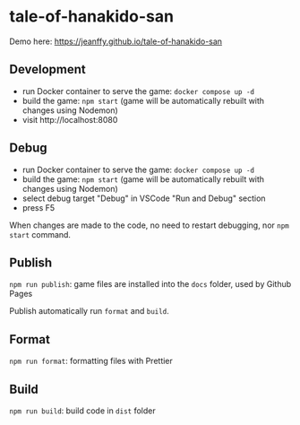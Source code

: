 # tale-of-hanakido-san

Demo here: https://jeanffy.github.io/tale-of-hanakido-san

## Development

- run Docker container to serve the game: `docker compose up -d`
- build the game: `npm start` (game will be automatically rebuilt with changes using Nodemon)
- visit http://localhost:8080

## Debug

- run Docker container to serve the game: `docker compose up -d`
- build the game: `npm start` (game will be automatically rebuilt with changes using Nodemon)
- select debug target "Debug" in VSCode "Run and Debug" section
- press F5

When changes are made to the code, no need to restart debugging, nor `npm start` command.

## Publish

`npm run publish`: game files are installed into the `docs` folder, used by Github Pages

Publish automatically run `format` and `build`.

## Format

`npm run format`: formatting files with Prettier

## Build

`npm run build`: build code in `dist` folder
